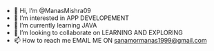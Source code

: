 - 👋 Hi, I’m @ManasMishra09
- 👀 I’m interested in APP DEVELOPEMENT
- 🌱 I’m currently learning JAVA
- 💞️ I’m looking to collaborate on LEARNING AND EXPLORING
- 📫 How to reach me EMAIL ME ON sanamormanas1999@gmail.com

<!---
ManasMishra09/ManasMishra09 is a ✨ special ✨ repository because its `README.md` (this file) appears on your GitHub profile.
You can click the Preview link to take a look at your changes.
--->
